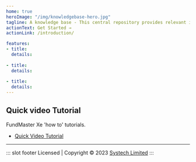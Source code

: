```yaml
---
home: true
heroImage: "/img/knowledgebase-hero.jpg"
tagline: A knowledge base - This central repository provides relevant information on how to run various end-to-end processes in FundMaster and its peripheral products
actionText: Get Started →
actionLink: /introduction/

features:
- title:
  details: 
  
- title: 
  details: 
  
- title: 
  details:
---
```

## Quick video Tutorial
FundMaster Xe 'how to' tutorials.
- [Quick Video Tutorial](/videotutorials/)
---
 ::: slot footer
 Licensed | Copyright © 2023 [Systech Limited](https://systechafrica.com/)
:::
